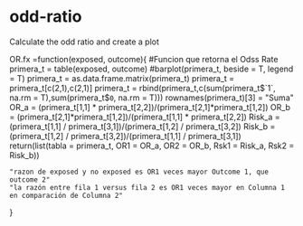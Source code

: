 # odd-ratio
Calculate the odd ratio and create a plot

OR.fx =function(exposed, outcome){ #Funcion que retorna el Odss Rate
    primera_t = table(exposed, outcome)
    #barplot(primera_t, beside = T, legend = T)
    primera_t = as.data.frame.matrix(primera_t)
    primera_t = primera_t[c(2,1),c(2,1)]
    primera_t = rbind(primera_t,c(sum(primera_t$`1`, na.rm = T),sum(primera_t$`0`, na.rm = T)))
    rownames(primera_t)[3] = "Suma"
    OR_a = (primera_t[1,1] * primera_t[2,2])/(primera_t[2,1]*primera_t[1,2])
    OR_b = (primera_t[2,1]*primera_t[1,2])/(primera_t[1,1] * primera_t[2,2])
    Risk_a = (primera_t[1,1] / primera_t[3,1])/(primera_t[1,2] / primera_t[3,2])
    Risk_b = (primera_t[1,2] / primera_t[3,2])/(primera_t[1,1] / primera_t[3,1])
    return(list(tabla = primera_t, OR1 = OR_a, OR2 = OR_b, Rsk1 = Risk_a, Rsk2 = Risk_b))
    
    "razon de exposed y no exposed es OR1 veces mayor Outcome 1, que outcome 2"
    "la razón entre fila 1 versus fila 2 es OR1 veces mayor en Columna 1 en comparación de Columna 2"
}

